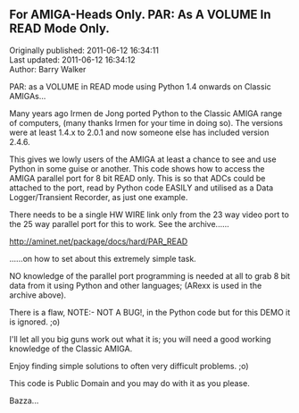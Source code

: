 ## For AMIGA-Heads Only. PAR: As A VOLUME In READ Mode Only.  
Originally published: 2011-06-12 16:34:11  
Last updated: 2011-06-12 16:34:12  
Author: Barry Walker  
  
PAR: as a VOLUME in READ mode using Python 1.4 onwards on Classic AMIGAs...

Many years ago Irmen de Jong ported Python to the Classic AMIGA range of
computers, (many thanks Irmen for your time in doing so). The versions were
at least 1.4.x to 2.0.1 and now someone else has included version 2.4.6.

This gives we lowly users of the AMIGA at least a chance to see and use
Python in some guise or another. This code shows how to access the AMIGA
parallel port for 8 bit READ only. This is so that ADCs could be attached to
the port, read by Python code EASILY and utilised as a Data Logger/Transient
Recorder, as just one example.

There needs to be a single HW WIRE link only from the 23 way video port
to the 25 way parallel port for this to work. See the archive......

http://aminet.net/package/docs/hard/PAR_READ

......on how to set about this extremely simple task.

NO knowledge of the parallel port programming is needed at all to grab 8 bit
data from it using Python and other languages; (ARexx is used in the archive
above).

There is a flaw, NOTE:- NOT A BUG!, in the Python code but for this DEMO it
is ignored. ;o)

I'll let all you big guns work out what it is; you will need a good working
knowledge of the Classic AMIGA.

Enjoy finding simple solutions to often very difficult problems. ;o)

This code is Public Domain and you may do with it as you please.

Bazza...

